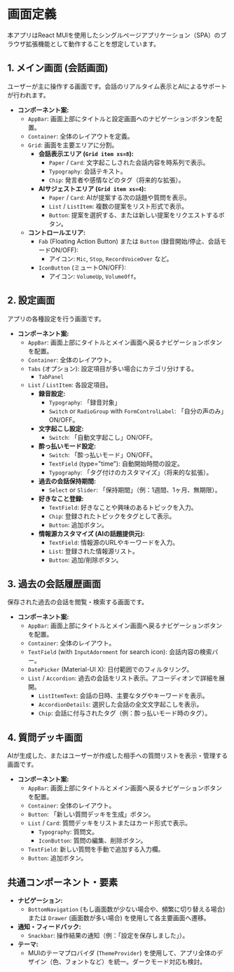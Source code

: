 
# 画面定義

本アプリはReact MUIを使用したシングルページアプリケーション（SPA）のブラウザ拡張機能として動作することを想定しています。

## 1. メイン画面 (会話画面)

ユーザーが主に操作する画面です。会話のリアルタイム表示とAIによるサポートが行われます。

*   **コンポーネント案:**
    *   `AppBar`: 画面上部にタイトルと設定画面へのナビゲーションボタンを配置。
    *   `Container`: 全体のレイアウトを定義。
    *   `Grid`: 画面を主要エリアに分割。
        *   **会話表示エリア (`Grid item xs=8`):**
            *   `Paper` / `Card`: 文字起こしされた会話内容を時系列で表示。
            *   `Typography`: 会話テキスト。
            *   `Chip`: 発言者や感情などのタグ（将来的な拡張）。
        *   **AIサジェストエリア (`Grid item xs=4`):**
            *   `Paper` / `Card`: AIが提案する次の話題や質問を表示。
            *   `List` / `ListItem`: 複数の提案をリスト形式で表示。
            *   `Button`: 提案を選択する、または新しい提案をリクエストするボタン。
    *   **コントロールエリア:**
        *   `Fab` (Floating Action Button) または `Button` (録音開始/停止、会話モードON/OFF):
            *   アイコン: `Mic`, `Stop`, `RecordVoiceOver` など。
        *   `IconButton` (ミュートON/OFF):
            *   アイコン: `VolumeUp`, `VolumeOff`。

## 2. 設定画面

アプリの各種設定を行う画面です。

*   **コンポーネント案:**
    *   `AppBar`: 画面上部にタイトルとメイン画面へ戻るナビゲーションボタンを配置。
    *   `Container`: 全体のレイアウト。
    *   `Tabs` (オプション): 設定項目が多い場合にカテゴリ分けする。
        *   `TabPanel`
    *   `List` / `ListItem`: 各設定項目。
        *   **録音設定:**
            *   `Typography`: 「録音対象」
            *   `Switch` or `RadioGroup` with `FormControlLabel`: 「自分の声のみ」ON/OFF。
        *   **文字起こし設定:**
            *   `Switch`: 「自動文字起こし」ON/OFF。
        *   **酔っ払いモード設定:**
            *   `Switch`: 「酔っ払いモード」ON/OFF。
            *   `TextField` (type="time"): 自動開始時間の設定。
            *   `Typography`: 「タグ付けのカスタマイズ」（将来的な拡張）。
        *   **過去の会話保持期間:**
            *   `Select` or `Slider`: 「保持期間」（例：1週間、1ヶ月、無期限）。
        *   **好きなこと登録:**
            *   `TextField`: 好きなことや興味のあるトピックを入力。
            *   `Chip`: 登録されたトピックをタグとして表示。
            *   `Button`: 追加ボタン。
        *   **情報源カスタマイズ (AIの話題提供元):**
            *   `TextField`: 情報源のURLやキーワードを入力。
            *   `List`: 登録された情報源リスト。
            *   `Button`: 追加/削除ボタン。

## 3. 過去の会話履歴画面

保存された過去の会話を閲覧・検索する画面です。

*   **コンポーネント案:**
    *   `AppBar`: 画面上部にタイトルとメイン画面へ戻るナビゲーションボタンを配置。
    *   `Container`: 全体のレイアウト。
    *   `TextField` (with `InputAdornment` for search icon): 会話内容の検索バー。
    *   `DatePicker` (Material-UI X): 日付範囲でのフィルタリング。
    *   `List` / `Accordion`: 過去の会話をリスト表示。アコーディオンで詳細を展開。
        *   `ListItemText`: 会話の日時、主要なタグやキーワードを表示。
        *   `AccordionDetails`: 選択した会話の全文文字起こしを表示。
        *   `Chip`: 会話に付与されたタグ（例：酔っ払いモード時のタグ）。

## 4. 質問デッキ画面

AIが生成した、またはユーザーが作成した相手への質問リストを表示・管理する画面です。

*   **コンポーネント案:**
    *   `AppBar`: 画面上部にタイトルとメイン画面へ戻るナビゲーションボタンを配置。
    *   `Container`: 全体のレイアウト。
    *   `Button`: 「新しい質問デッキを生成」ボタン。
    *   `List` / `Card`: 質問デッキをリストまたはカード形式で表示。
        *   `Typography`: 質問文。
        *   `IconButton`: 質問の編集、削除ボタン。
    *   `TextField`: 新しい質問を手動で追加する入力欄。
    *   `Button`: 追加ボタン。

## 共通コンポーネント・要素

*   **ナビゲーション:**
    *   `BottomNavigation` (もし画面数が少ない場合や、頻繁に切り替える場合) または `Drawer` (画面数が多い場合) を使用して各主要画面へ遷移。
*   **通知・フィードバック:**
    *   `Snackbar`: 操作結果の通知（例：「設定を保存しました」）。
*   **テーマ:**
    *   MUIのテーマプロバイダ (`ThemeProvider`) を使用して、アプリ全体のデザイン（色、フォントなど）を統一。ダークモード対応も検討。